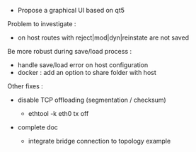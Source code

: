 
  * Propose a graphical UI based on qt5

Problem to investigate :
  - on host routes with reject|mod|dyn|reinstate are not saved

Be more robust during save/load process :
  - handle save/load error on host configuration
  - docker : add an option to share folder with host

Other fixes :
  - disable TCP offloading (segmentation / checksum)
    - ethtool -k eth0 tx off

  - complete doc
     - integrate bridge connection to topology example
